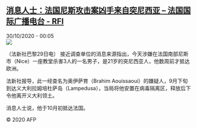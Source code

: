 <!--1604015711000-->
[消息人士：法国尼斯攻击案凶手来自突尼西亚 – 法国国际广播电台 - RFI](http://www.rfi.fr//cn/contenu/20201030-%E6%B6%88%E6%81%AF%E4%BA%BA%E5%A3%AB%E6%B3%95%E5%9B%BD%E5%B0%BC%E6%96%AF%E6%94%BB%E5%87%BB%E6%A1%88%E5%87%B6%E6%89%8B%E6%9D%A5%E8%87%AA%E7%AA%81%E5%B0%BC%E8%A5%BF%E4%BA%9A)
------

<div>30/10/2020 - 00:05</div><img src="https://s.rfi.fr/media/display/3bcc06d2-1a40-11eb-8aa7-005056a98db9/w:310/p:16x9/int0003b.201030070505.jpg"><div class="t-content__body u-clearfix"><p>（法新社巴黎29日电）    接近调查单位的消息来源指出，今天涉嫌在法国南部尼斯市（Nice）一座教堂杀害3人的一名男子，是21岁的突尼西亚人，他数周前才抵达欧洲。</p><p>    法新社报导，此一经查名为奥伊萨育（Brahim Aouissaoui）的嫌疑人，9月下旬到达义大利拉姆培杜萨岛（Lampedusa），当局将他安置在病毒隔离区，释放后下令他离开义大利领土。</p><p>    消息人士说，他于10月初抵达法国。</p><p class="t-copyright">© 2020 AFP</p>        </div>
